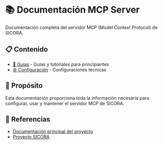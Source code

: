 # 📚 Documentación MCP Server

Documentación completa del servidor MCP (Model Context Protocol) de SICORA.

## 📋 Contenido

- [📖 Guías](./guias/) - Guías y tutoriales para principiantes
- [⚙️ Configuración](./configuracion/) - Configuraciones técnicas

## 🎯 Propósito

Esta documentación proporciona toda la información necesaria para configurar, usar y mantener el servidor MCP de SICORA.

## 🔗 Referencias

- [Documentación principal del proyecto](../README.md)
- [Proyecto SICORA](../)
